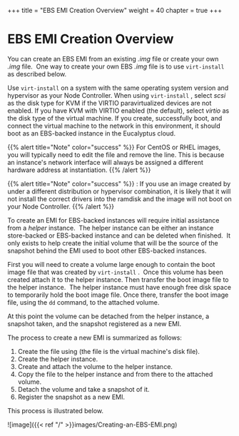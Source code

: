 +++
title = "EBS EMI Creation Overview"
weight = 40
chapter = true
+++


# EBS EMI Creation Overview
You can create an EBS EMI from an existing *.img* file or create your own *.img* file.  One way to create your own EBS *.img* file is to use `virt-install` as described below. 

Use `virt-install` on a system with the same operating system version and hypervisor as your Node Controller. When using `virt-install` , select *scsi* as the disk type for KVM if the VIRTIO paravirtualized devices are not enabled. If you have KVM with VIRTIO enabled (the default), select *virtio* as the disk type of the virtual machine. If you create, successfully boot, and connect the virtual machine to the network in this environment, it should boot as an EBS-backed instance in the Eucalyptus cloud. 


{{% alert title="Note" color="success" %}}
For CentOS or RHEL images, you will typically need to edit the file and remove the line. This is because an instance's network interface will always be assigned a different hardware address at instantiation. 
{{% /alert %}}



{{% alert title="Note" color="success" %}}
: If you use an image created by under a different distribution or hypervisor combination, it is likely that it will not install the correct drivers into the ramdisk and the image will not boot on your Node Controller. 
{{% /alert %}}


To create an EMI for EBS-backed instances will require initial assistance from a *helper* instance.  The helper instance can be either an instance store-backed or EBS-backed instance and can be deleted when finished.  It only exists to help create the initial volume that will be the source of the snapshot behind the EMI used to boot other EBS-backed instances. 

First you will need to create a volume large enough to contain the boot image file that was created by `virt-install` .  Once this volume has been created attach it to the helper instance. Then transfer the boot image file to the helper instance.  The helper instance must have enough free disk space to temporarily hold the boot image file. Once there, transfer the boot image file, using the `dd` command, to the attached volume. 

At this point the volume can be detached from the helper instance, a snapshot taken, and the snapshot registered as a new EMI. 

The process to create a new EMI is summarized as follows: 

1. Create the file using (the file is the virtual machine's disk file). 
1. Create the helper instance. 
1. Create and attach the volume to the helper instance. 
1. Copy the file to the helper instance and from there to the attached volume. 
1. Detach the volume and take a snapshot of it. 
1. Register the snapshot as a new EMI. 


This process is illustrated below. 




![image]({{< ref "/" >}}images/Creating-an-EBS-EMI.png)





